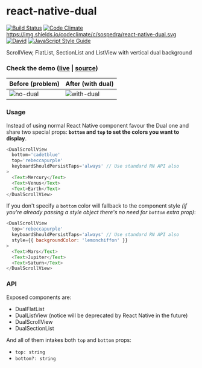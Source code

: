 # react-native-dual

[![Build Status](https://travis-ci.org/sospedra/react-native-dual.svg?branch=master)](https://travis-ci.org/sospedra/react-native-dual)
[![Code Climate](https://img.shields.io/codeclimate/maintainability/sospedra/react-native-dual.svg)]()
https://img.shields.io/codeclimate/c/sospedra/react-native-dual.svg
[![David](https://img.shields.io/david/sospedra/react-native-dual.svg)]()
[![JavaScript Style Guide](https://img.shields.io/badge/code_style-standard-brightgreen.svg)](https://standardjs.com)

ScrollView, FlatList, SectionList and ListView with vertical dual background

### Check the demo ([live](https://expo.io/@sospedra/react-native-dual-demo) | [source](https://github.com/sospedra/react-native-dual-demo))

| Before (problem) | After (with dual)   |
|------------------|-------------------|
| ![no-dual](https://user-images.githubusercontent.com/3116899/33805424-f3b0875e-ddb8-11e7-8353-352c6bceee75.gif) | ![with-dual](https://user-images.githubusercontent.com/3116899/33805413-c0db71e0-ddb8-11e7-89d0-d1aebbaf7b3b.gif) |

### Usage

Instead of using normal React Native component favour the Dual one and share two
special props: **`bottom` and `top` to set the colors you want to display**.

```js
<DualScrollView
  bottom='cadetblue'
  top='rebeccapurple'
  keyboardShouldPersistTaps='always' // Use standard RN API also
>
  <Text>Mercury</Text>
  <Text>Venus</Text>
  <Text>Earth</Text>
</DualScrollView>
```

If you don't specify a `bottom` color will fallback to the component style
*(if you're already passing a style object there's no need for `bottom` extra prop)*:

```js
<DualScrollView
  top='rebeccapurple'
  keyboardShouldPersistTaps='always' // Use standard RN API also
  style={{ backgroundColor: 'lemonchiffon' }}
>
  <Text>Mars</Text>
  <Text>Jupiter</Text>
  <Text>Saturn</Text>
</DualScrollView>
```

### API

Exposed components are:

* DualFlatList
* DualListView (notice will be deprecated by React Native in the future)
* DualScrollView
* DualSectionList

And all of them intakes both `top` and `bottom` props:

* `top: string`
* `bottom?: string`
